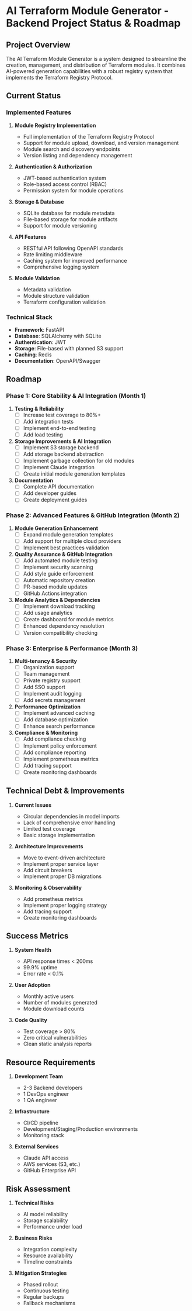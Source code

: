 # AI Terraform Module Generator - Backend Project Status & Roadmap

## Project Overview
The AI Terraform Module Generator is a system designed to streamline the creation, management, and distribution of Terraform modules. It combines AI-powered generation capabilities with a robust registry system that implements the Terraform Registry Protocol.

## Current Status

### Implemented Features

1. **Module Registry Implementation**
   - Full implementation of the Terraform Registry Protocol
   - Support for module upload, download, and version management
   - Module search and discovery endpoints
   - Version listing and dependency management

2. **Authentication & Authorization**
   - JWT-based authentication system
   - Role-based access control (RBAC)
   - Permission system for module operations

3. **Storage & Database**
   - SQLite database for module metadata
   - File-based storage for module artifacts
   - Support for module versioning

4. **API Features**
   - RESTful API following OpenAPI standards
   - Rate limiting middleware
   - Caching system for improved performance
   - Comprehensive logging system

5. **Module Validation**
   - Metadata validation
   - Module structure validation
   - Terraform configuration validation

### Technical Stack
- **Framework**: FastAPI
- **Database**: SQLAlchemy with SQLite
- **Authentication**: JWT
- **Storage**: File-based with planned S3 support
- **Caching**: Redis
- **Documentation**: OpenAPI/Swagger

## Roadmap

### Phase 1: Core Stability & AI Integration (Month 1)
1. **Testing & Reliability**
   - [ ] Increase test coverage to 80%+
   - [ ] Add integration tests
   - [ ] Implement end-to-end testing
   - [ ] Add load testing

2. **Storage Improvements & AI Integration**
   - [ ] Implement S3 storage backend
   - [ ] Add storage backend abstraction
   - [ ] Implement garbage collection for old modules
   - [ ] Implement Claude integration
   - [ ] Create initial module generation templates

3. **Documentation**
   - [ ] Complete API documentation
   - [ ] Add developer guides
   - [ ] Create deployment guides

### Phase 2: Advanced Features & GitHub Integration (Month 2)
1. **Module Generation Enhancement**
   - [ ] Expand module generation templates
   - [ ] Add support for multiple cloud providers
   - [ ] Implement best practices validation

2. **Quality Assurance & GitHub Integration**
   - [ ] Add automated module testing
   - [ ] Implement security scanning
   - [ ] Add style guide enforcement
   - [ ] Automatic repository creation
   - [ ] PR-based module updates
   - [ ] GitHub Actions integration

3. **Module Analytics & Dependencies**
   - [ ] Implement download tracking
   - [ ] Add usage analytics
   - [ ] Create dashboard for module metrics
   - [ ] Enhanced dependency resolution
   - [ ] Version compatibility checking

### Phase 3: Enterprise & Performance (Month 3)
1. **Multi-tenancy & Security**
   - [ ] Organization support
   - [ ] Team management
   - [ ] Private registry support
   - [ ] Add SSO support
   - [ ] Implement audit logging
   - [ ] Add secrets management

2. **Performance Optimization**
   - [ ] Implement advanced caching
   - [ ] Add database optimization
   - [ ] Enhance search performance

3. **Compliance & Monitoring**
   - [ ] Add compliance checking
   - [ ] Implement policy enforcement
   - [ ] Add compliance reporting
   - [ ] Implement prometheus metrics
   - [ ] Add tracing support
   - [ ] Create monitoring dashboards

## Technical Debt & Improvements

1. **Current Issues**
   - Circular dependencies in model imports
   - Lack of comprehensive error handling
   - Limited test coverage
   - Basic storage implementation

2. **Architecture Improvements**
   - Move to event-driven architecture
   - Implement proper service layer
   - Add circuit breakers
   - Implement proper DB migrations

3. **Monitoring & Observability**
   - Add prometheus metrics
   - Implement proper logging strategy
   - Add tracing support
   - Create monitoring dashboards

## Success Metrics

1. **System Health**
   - API response times < 200ms
   - 99.9% uptime
   - Error rate < 0.1%

2. **User Adoption**
   - Monthly active users
   - Number of modules generated
   - Module download counts

3. **Code Quality**
   - Test coverage > 80%
   - Zero critical vulnerabilities
   - Clean static analysis reports

## Resource Requirements

1. **Development Team**
   - 2-3 Backend developers
   - 1 DevOps engineer
   - 1 QA engineer

2. **Infrastructure**
   - CI/CD pipeline
   - Development/Staging/Production environments
   - Monitoring stack

3. **External Services**
   - Claude API access
   - AWS services (S3, etc.)
   - GitHub Enterprise API

## Risk Assessment

1. **Technical Risks**
   - AI model reliability
   - Storage scalability
   - Performance under load

2. **Business Risks**
   - Integration complexity
   - Resource availability
   - Timeline constraints

3. **Mitigation Strategies**
   - Phased rollout
   - Continuous testing
   - Regular backups
   - Fallback mechanisms